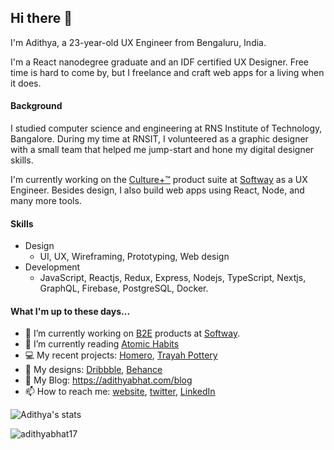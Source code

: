 ## Hi there 👋

<!--
**AdithyaBhat17/AdithyaBhat17** is a ✨ _special_ ✨ repository because its `README.md` (this file) appears on your GitHub profile.
-->

I'm Adithya, a 23-year-old UX Engineer from Bengaluru, India.  

I'm a React nanodegree graduate and an IDF certified UX Designer. Free time is hard to come by, but I freelance and craft web apps for a living when it does.  

#### Background 

I studied computer science and engineering at RNS Institute of Technology, Bangalore. During my time at RNSIT, I volunteered as a graphic designer with a small team that helped me jump-start and hone my digital designer skills.   

I'm currently working on the [Culture+™](https://www.softway.com/b2e) product suite at [Softway](https://www.softway.com/) as a UX Engineer. Besides design, I also build web apps using React, Node, and many more tools.

#### Skills

- Design
  - UI, UX, Wireframing, Prototyping, Web design
- Development
  - JavaScript, Reactjs, Redux, Express, Nodejs, TypeScript, Nextjs, GraphQL, Firebase, PostgreSQL, Docker.
  
#### What I'm up to these days...

- 🔭 I’m currently working on [B2E](https://www.softway.com/b2e) products at [Softway](https://www.softway.com/).
- 📖 I’m currently reading [Atomic Habits](https://www.goodreads.com/book/show/40121378-atomic-habits)
- 💻 My recent projects: [Homero](https://heyhomero.com), [Trayah Pottery](https://trayahpottery.com)
- 🎨 My designs: [Dribbble](https://dribbble.com/adithyanr), [Behance](https://behance.net/adithyabhat)
- 📑 My Blog: https://adithyabhat.com/blog
- 📫 How to reach me: [website](https://adithyabhat.com/contact), [twitter](https://twitter.com/adithya__nr), [LinkedIn](https://linkedin.com/in/adithya-nr)

![Adithya's stats](https://github-readme-stats.vercel.app/api?username=adithyabhat17&show_icons=true&hide_title=true&count_private=true)  

<img align="center" src="https://github-readme-stats.vercel.app/api/top-langs/?username=adithyabhat17&hide=css,html" alt="adithyabhat17" />
